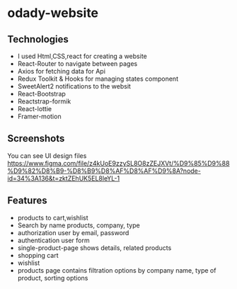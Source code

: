 # odady-website

## Technologies
* I used Html,CSS,react for creating a website 
* React-Router to navigate between pages
* Axios for fetching data for Api
* Redux Toolkit  & Hooks for managing states component
* SweetAlert2 notifications to the websit
* React-Bootstrap
* Reactstrap-formik 
* React-lottie
* Framer-motion

## Screenshots
 You can see UI design files 
 https://www.figma.com/file/z4kUoE9zzySL8O8zZEJXVt/%D9%85%D9%88%D9%82%D8%B9-%D8%B9%D8%AF%D8%AF%D9%8A?node-id=34%3A136&t=zktZEhUK5EL8leYL-1

## Features
* products to cart,wishlist 
* Search by name products, company, type
* authorization user by email, password
* authentication user form
* single-product-page shows details, related products
* shopping cart 
* wishlist 
* products page contains filtration options by company name, type of product, sorting options

